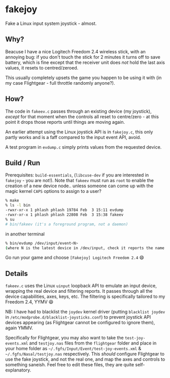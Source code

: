# fakejoy

Fake a Linux input system joystick - almost.

## Why?

Beacuse I have a nice Logitech Freedom 2.4 wireless stick, with an annoying bug: if you don't touch the stick for 2 minutes it turns off to save battery,
which is fine except that the receiver unit does _not_ hold the last axis values, it resets to centred/zeroed.

This usually completely upsets the game you happen to be using it with (in my case Flightgear - full throttle randomly anyone?).

## How?

The code in `fakeev.c` passes through an existing device (my joystick), _except_ for that moment when the controls all reset to centre/zero -
at this point it drops those reports until things are moving again.

An earlier attempt using the Linux joystick API is in `fakejoy.c`, this only partly works and is a faff compared to the input event API, avoid.

A test program in `evdump.c` simply prints values from the requested device.

## Build / Run

Prerequisites: `build-essentials`, (`libcuse-dev` if you are interested in `fakejoy` - you are not!). Note that `fakeev` must run as
`root` to enable the creation of a new device node.. unless someone can come up with the magic kernel `CAPS` options to assign to a user?

```bash
% make
% ls -l bin
-rwxr-xr-x 1 phlash phlash 19784 Feb  3 15:11 evdump
-rwxr-xr-x 1 phlash phlash 22808 Feb  3 15:38 fakeev
% su
# bin/fakeev (it's a foreground program, not a daemon)
```
in another terminal
```bash
% bin/evdump /dev/input/event<N>
(where N is the latest device in /dev/input, check it reports the name '[Fakejoy] Logitech Freedom 2.4')
```

Go run your game and choose `[Fakejoy] Logitech Freedom 2.4` :smile:

## Details

`fakeev.c` uses the Linux `uinput` loopback API to emulate an input device, wrapping the real device and filtering reports. It passes through
all the device capabilities, axes, keys, etc. The filtering is specifically tailored to my Freedom 2.4, YYMV :smile:

NB: I have had to blacklist the `joydev` kernel driver (putting `blacklist joydev` in `/etc/modprobe.d/blacklist-joysticks.conf`) to prevent joystick API
devices appearing (as Flightgear cannot be configured to ignore them), again YMMV.

Specifically for Flightgear, you may also want to take the `test-joy-events.xml` and `testjoy.nas` files from the `flightgear` folder and place in your
home folder as `~/.fgfs/Input/Event/test-joy-events.xml` & `~/.fgfs/Nasal/testjoy.nas` respectively. This _should_ configure Flightgear to use the fake
joystick, and not the real one, and map the axes and controls to something saneish. Feel free to edit these files, they are quite self-explanatory.
